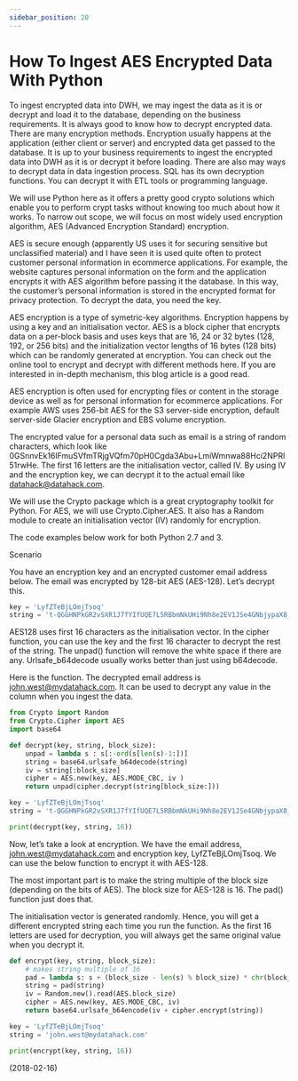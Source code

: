 ```yaml
---
sidebar_position: 20
---
```


# How To Ingest AES Encrypted Data With Python

To ingest encrypted data into DWH, we may ingest the data as it is or decrypt and load it to the database, depending on the business requirements. It is always good to know how to decrypt encrypted data. There are many encryption methods. Encryption usually happens at the application (either client or server) and encrypted data get passed to the database. It is up to your business requirements to ingest the encrypted data into DWH as it is or decrypt it before loading. There are also may ways to decrypt data in data ingestion process. SQL has its own decryption functions. You can decrypt it with ETL tools or programming language.

We will use Python here as it offers a pretty good crypto solutions which enable you to perform crypt tasks without knowing too much about how it works. To narrow out scope, we will focus on most widely used encryption algorithm, AES (Advanced Encryption Standard) encryption.

AES is secure enough (apparently US uses it for securing sensitive but unclassified material) and I have seen it is used quite often to protect customer personal information in ecommerce applications. For example, the website captures personal information on the form and the application encrypts it with AES algorithm before passing it the database. In this way, the customer’s personal information is stored in the encrypted format for privacy protection. To decrypt the data, you need the key.

AES encryption is a type of symetric-key algorithms. Encryption happens by using a key and an initialisation vector. AES is a block cipher that encrypts data on a per-block basis and uses keys that are 16, 24 or 32 bytes (128, 192, or 256 bits) and the initialization vector lengths of 16 bytes (128 bits) which can be randomly generated at encryption. You can check out the online tool to encrypt and decrypt with different methods here. If you are interested in in-depth mechanism, this blog article is a good read.

AES encryption is often used for encrypting files or content in the storage device as well as for personal information for ecommerce applications. For example AWS uses 256-bit AES for the S3 server-side encryption, default server-side Glacier encryption and EBS volume encryption.

The encrypted value for a personal data such as email is a string of random characters, which look like 0GSnnvEk16lFmuSVfmTRjgVQfm70pH0Cgda3Abu+LmiWmnwa88Hci2NPRl51rwHe. The first 16 letters are the initialisation vector, called IV. By using IV and the encryption key, we can decrypt it to the actual email like datahack@datahack.com.

We will use the Crypto package which is a great cryptography toolkit for Python. For AES, we will use Crypto.Cipher.AES. It also has a Random module to create an initialisation vector (IV) randomly for encryption.

The code examples below work for both Python 2.7 and 3.

Scenario

You have an encryption key and an encrypted customer email address below. The email was encrypted by 128-bit AES (AES-128). Let’s decrypt this.

```python
key = 'LyfZTeBjLOmjTsoq'
string = 't-QGGHNPkGR2vSXR1J7fYIfUQE7L5RBbmNkUHi9Nh8e2EV1JSe4GNbjypaX8_o92'
```

AES128 uses first 16 characters as the initialisation vector. In the cipher function, you can use the key and the first 16 character to decrypt the rest of the string. The unpad() function will remove the white space if there are any. Urlsafe_b64decode usually works better than just using b64decode.

Here is the function. The decrypted email address is john.west@mydatahack.com. It can be used to decrypt any value in the column when you ingest the data.

```python
from Crypto import Random
from Crypto.Cipher import AES
import base64

def decrypt(key, string, block_size):
    unpad = lambda s : s[:-ord(s[len(s)-1:])]
    string = base64.urlsafe_b64decode(string)
    iv = string[:block_size]
    cipher = AES.new(key, AES.MODE_CBC, iv )
    return unpad(cipher.decrypt(string[block_size:]))

key = 'LyfZTeBjLOmjTsoq'
string = 't-QGGHNPkGR2vSXR1J7fYIfUQE7L5RBbmNkUHi9Nh8e2EV1JSe4GNbjypaX8_o92'

print(decrypt(key, string, 16))
```

Now, let’s take a look at encryption. We have the email address, john.west@mydatahack.com and encryption key, LyfZTeBjLOmjTsoq. We can use the below function to encrypt it with AES-128.

The most important part is to make the string multiple of the block size (depending on the bits of AES). The block size for AES-128 is 16. The pad() function just does that.

The initialisation vector is generated randomly. Hence, you will get a different encrypted string each time you run the function. As the first 16 letters are used for decryption, you will always get the same original value when you decrypt it.

```python
def encrypt(key, string, block_size):
    # makes string multiple of 16
    pad = lambda s: s + (block_size - len(s) % block_size) * chr(block_size - len(s) % block_size)
    string = pad(string)
    iv = Random.new().read(AES.block_size)
    cipher = AES.new(key, AES.MODE_CBC, iv)
    return base64.urlsafe_b64encode(iv + cipher.encrypt(string))

key = 'LyfZTeBjLOmjTsoq'
string = 'john.west@mydatahack.com'

print(encrypt(key, string, 16))
```

(2018-02-16)
